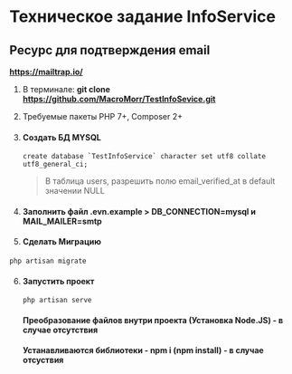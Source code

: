 Техническое задание InfoService
==========
Ресурс для подтверждения email
------------
**https://mailtrap.io/**


1. В терминале: **git clone  https://github.com/MacroMorr/TestInfoSevice.git**
3. Требуемые пакеты PHP 7+, Composer 2+

3. #### Создать БД MYSQL
   ```
   create database `TestInfoService` character set utf8 collate utf8_general_ci;
   ```
   
   > В таблица users, разрешить полю email_verified_at в default значении NULL 
   
4. #### Заполнить файл .evn.example > DB_CONNECTION=mysql и MAIL_MAILER=smtp
   
5. #### Сделать Миграцию
```
php artisan migrate
```

6. #### Запустить проект
   ```
   php artisan serve
   ```
   
   #### Преобразование файлов внутри проекта (Установка Node.JS) - в случае отсутствия
   #### Устанавливаются библиотеки - npm i (npm install) - в случае отсуствия
